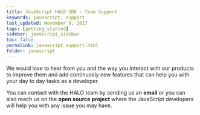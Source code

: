 ```yaml
---
title: JavaScript HALO SDK - Team Support
keywords: javascript, support
last_updated: November 9, 2017
tags: [getting_started]
sidebar: javascript_sidebar
toc: false
permalink: javascript_support.html
folder: javascript
---
```


We would love to hear from you and the way you interact with our products to improve them and add continuosly new 
features that can help you with your day to day tasks as a developer. 

You can contact with the HALO team by sending us an **email** or you can also reach us on the
**open source project** where the JavaScript developers will help you with any issue you may have.

<a href="https://github.com/mobgen/halo-javascript">
<span class="fa-stack fa-2x">
        <i class="fa fa-circle fa-stack-2x text-primary"></i>
        <i class="fa fa-github fa-stack-1x fa-inverse"></i>
</span>
</a>
<a class="email" title="Submit feedback" href="#" onclick="javascript:window.location='mailto:{{site.feedback_email}}?subject={{site.feedback_subject_line}} feedback&body=I have some feedback about the {{page.title}} page: ' + window.location.href;">
<span class="fa-stack fa-2x">
        <i class="fa fa-circle fa-stack-2x text-primary"></i>
        <i class="fa fa-envelope fa-stack-1x fa-inverse"></i>
</span>
</a>